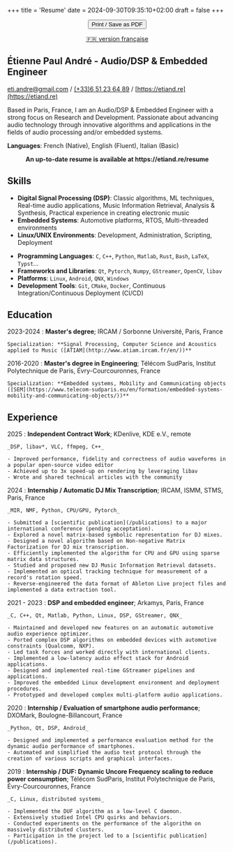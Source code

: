 +++
title = 'Resume'
date = 2024-09-30T09:35:10+02:00
draft = false
+++

<link rel="stylesheet" href="/cv.css"/>

<center>
<p><button class="no-print" onclick="window.print()"><box-icon name='printer' color="var(--accent-text)"></box-icon> Print / <box-icon type='solid' name='file-pdf' color="var(--accent-text)"></box-icon> Save as PDF</button></p>
<p><a class="no-print" href="/cv">🇫🇷 version française</a></p>
</center>

## Étienne Paul André - Audio/DSP & Embedded Engineer

<box-icon name='envelope' size="xs"></box-icon>
[eti.andre@gmail.com](mailto:eti.andre@gmail.com) /
<box-icon name='phone' size="xs"></box-icon>
[(+33)6 51 23 64 89](tel:+33651236489) /
<box-icon name='globe' size="xs"></box-icon>
[https://etiand.re](https://etiand.re)

Based in Paris, France, I am an Audio/DSP & Embedded Engineer with a strong focus on Research and Development. Passionate about advancing audio technology through innovative algorithms and applications in the fields of audio processing and/or embedded systems.

**Languages**: French (Native), English (Fluent), Italian (Basic)

<div class="only-print"><strong><center>An up-to-date resume is available at https://etiand.re/resume</center></strong></div>

## Skills

- **Digital Signal Processing (DSP)**: Classic algorithms, ML techniques, Real-time audio applications, Music Information Retrieval, Analysis & Synthesis, Practical experience in creating electronic music
- **Embedded Systems**: Automotive platforms, RTOS, Multi-threaded environments
- **Linux/UNIX Environments**: Development, Administration, Scripting, Deployment

<p/>

- **Programming Languages**: `C`, `C++`, `Python`, `Matlab`, `Rust`, `Bash`, `LaTeX`, `Typst`...
- **Frameworks and Libraries**: `Qt`, `Pytorch`, `Numpy`, `GStreamer`, `OpenCV`, `libav`
- **Platforms**: `Linux`, `Android`, `QNX`, `Windows`
- **Development Tools**: `Git`, `CMake`, `Docker`, Continuous Integration/Continuous Deployment (CI/CD)

## Education

2023-2024
: **Master's degree**; IRCAM / Sorbonne Université, Paris, France

    Specialization: **Signal Processing, Computer Science and Acoustics applied to Music ([ATIAM](http://www.atiam.ircam.fr/en/))**

2016-2020
: **Master's degree in Engineering**; Télécom SudParis, Institut Polytechnique de Paris, Évry-Courcouronnes, France

    Specialization: **Embedded systems, Mobility and Communicating objects ([SEM](https://www.telecom-sudparis.eu/en/formation/embedded-systems-mobility-and-communicating-objects/))**

## Experience

2025
: **Independent Contract Work**; KDenlive, KDE e.V., remote

    _DSP, libav*, VLC, ffmpeg, C++_

    - Improved performance, fidelity and correctness of audio waveforms in a popular open-source video editor
    - Achieved up to 3x speed-up on rendering by leveraging libav
    - Wrote and shared technical articles with the community

2024
: **Internship / Automatic DJ Mix Transcription**; IRCAM, ISMM, STMS, Paris, France

    _MIR, NMF, Python, CPU/GPU, Pytorch_

    - Submitted a [scientific publication](/publications) to a major international conference (pending acceptation).
    - Explored a novel matrix-based symbolic representation for DJ mixes.
    - Designed a novel algorithm based on Non-negative Matrix Factorization for DJ mix transcription.
    - Efficiently implemented the algorithm for CPU and GPU using sparse matrix data structures.
    - Studied and proposed new DJ Music Information Retrieval datasets.
    - Implemented an optical tracking technique for measurement of a record's rotation speed.
    - Reverse-engineered the data format of Ableton Live project files and implemented a data extraction tool.

2021 - 2023
: **DSP and embedded engineer**; Arkamys, Paris, France

    _C, C++, Qt, Matlab, Python, Linux, DSP, GStreamer, QNX_

    - Maintained and developed new features on an automatic automotive audio experience optimizer.
    - Ported complex DSP algorithms on embedded devices with automotive constraints (Qualcomm, NXP).
    - Led task forces and worked directly with international clients.
    - Implemented a low-latency audio effect stack for Android applications.
    - Designed and implemented real-time GStreamer pipelines and applications.
    - Improved the embedded Linux development environment and deployment procedures.
    - Prototyped and developed complex multi-platform audio applications.

2020
: **Internship / Evaluation of smartphone audio performance**; DXOMark, Boulogne-Billancourt, France

    _Python, Qt, DSP, Android_

    - Designed and implemented a performance evaluation method for the dynamic audio performance of smartphones.
    - Automated and simplified the audio test protocol through the creation of various scripts and graphical interfaces.

2019
: **Internship / DUF: Dynamic Uncore Frequency scaling to reduce power consumption**; Télécom SudParis, Institut Polytechnique de Paris, Évry-Courcouronnes, France

    _C, Linux, distributed systems_

    - Implemented the DUF algorithm as a low-level C daemon.
    - Extensively studied Intel CPU quirks and behaviors.
    - Conducted experiments on the performance of the algorithm on massively distributed clusters.
    - Participation in the project led to a [scientific publication](/publications).
